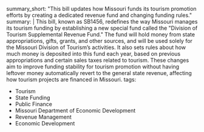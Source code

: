 summary_short: "This bill updates how Missouri funds its tourism promotion efforts by creating a dedicated revenue fund and changing funding rules."
summary: |
  This bill, known as SB1456, redefines the way Missouri manages its tourism funding by establishing a new special fund called the "Division of Tourism Supplemental Revenue Fund." The fund will hold money from state appropriations, gifts, grants, and other sources, and will be used solely for the Missouri Division of Tourism’s activities. It also sets rules about how much money is deposited into this fund each year, based on previous appropriations and certain sales taxes related to tourism. These changes aim to improve funding stability for tourism promotion without having leftover money automatically revert to the general state revenue, affecting how tourism projects are financed in Missouri.
tags:
  - Tourism
  - State Funding
  - Public Finance
  - Missouri Department of Economic Development
  - Revenue Management
  - Economic Development
